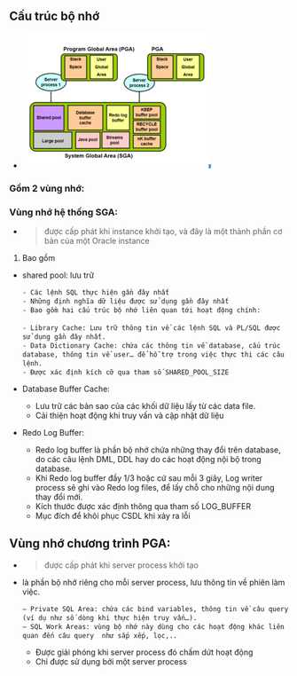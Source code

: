 ## Cấu trúc bộ nhớ

- ![memory](../Image/memory.png)

### Gồm 2 vùng nhớ:

### Vùng nhớ hệ thống SGA:

- > được cấp phát khi instance khởi tạo, và đây là một thành phần cơ bản của một Oracle instance

1.  Bao gồm

- shared pool: lưu trữ

      - Các lệnh SQL thực hiện gần đây nhất
      - Những định nghĩa dữ liệu được sử dụng gần đây nhất
      - Bao gồm hai cấu trúc bộ nhớ liên quan tới hoạt động chính:

      - Library Cache: Lưu trữ thông tin về các lệnh SQL và PL/SQL được sử dụng gần đây nhất.
      - Data Dictionary Cache: chứa các thông tin về database, cấu trúc database, thông tin về user… để hỗ trợ trong việc thực thi các câu lệnh.
      - Được xác định kích cỡ qua tham số SHARED_POOL_SIZE

- Database Buffer Cache:

  - Lưu trữ các bản sao của các khối dữ liệu lấy từ các data file.
  - Cải thiện hoạt động khi truy vấn và cập nhật dữ liệu

- Redo Log Buffer:

  - Redo log buffer là phần bộ nhớ chứa những thay đổi trên database, do các câu lệnh DML, DDL hay do các hoạt động nội bộ trong database.
  - Khi Redo log buffer đầy 1/3 hoặc cứ sau mỗi 3 giây, Log writer process sẽ ghi vào Redo log files, để lấy chỗ cho những nội dung thay đổi mới.
  - Kích thước được xác định thông qua tham số LOG_BUFFER
  - Mục đích để khôi phục CSDL khi xảy ra lỗi

## Vùng nhớ chương trình PGA:

- > được cấp phát khi server process khởi tạo
- là phần bộ nhớ riêng cho mỗi server process, lưu thông tin về phiên làm việc.

      – Private SQL Area: chứa các bind variables, thông tin về câu query (ví dụ như số dòng khi thực hiện truy vấn…).
      – SQL Work Areas: vùng bộ nhớ này dùng cho các hoạt động khác liên quan đến câu query  như sắp xếp, lọc,..

  - Được giải phóng khi server process đó chấm dứt hoạt động
  - Chỉ được sử dụng bởi một server process
